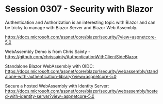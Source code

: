 # Session 0307 - Security with Blazor

Authentication and Authorization is an interesting topic with Blazor and can be tricky to manage with Blazor Server and Blazor Web Assembly.

https://docs.microsoft.com/aspnet/core/blazor/security/?view=aspnetcore-5.0

WebAssembly Demo is from Chris Sainty - https://github.com/chrissainty/AuthenticationWithClientSideBlazor

Standalone Blazor WebAssembly with OIDC: https://docs.microsoft.com/aspnet/core/blazor/security/webassembly/standalone-with-authentication-library?view=aspnetcore-5.0

Secure a hosted WebAssembly with Identity Server:  https://docs.microsoft.com/aspnet/core/blazor/security/webassembly/hosted-with-identity-server?view=aspnetcore-5.0